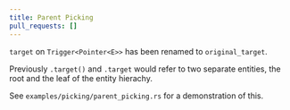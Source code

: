 ```yaml
---
title: Parent Picking
pull_requests: []
---
```


`target` on `Trigger<Pointer<E>>` has been renamed to `original_target`.

Previously `.target()` and `.target` would refer to two separate entities, the root and the leaf of the entity hierachy.

See `examples/picking/parent_picking.rs` for a demonstration of this.
